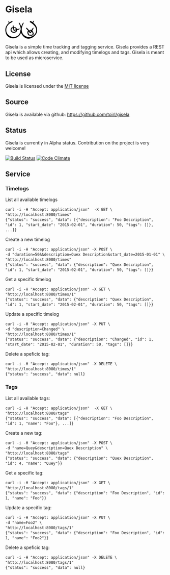 # Gisela
<img src="https://github.com/toirl/gisela/blob/master/gisela.png" width="100" border="0">

Gisela is a simple time tracking and tagging service. Gisela provides a REST api which allows creating, and modifying timelogs and tags.
Gisela is meant to be used as microservice.

## License
Gisela is licensed under the [MIT license](https://github.com/toirl/gisela/blob/master/LICENSE)

## Source
Gisela is available via github: https://github.com/toirl/gisela

## Status
Gisela is currently in Alpha status. Contribution on the project is very welcome!

[![Build Status](https://travis-ci.org/toirl/gisela.svg?branch=master)](https://travis-ci.org/toirl/gisela)
[![Code Climate](https://codeclimate.com/github/toirl/gisela/badges/gpa.svg)](https://codeclimate.com/github/toirl/gisela)

## Service
### Timelogs
List all available timelogs

    curl -i -H "Accept: application/json"  -X GET \
    "http://localhost:8080/times"
    {"status": "success", "data": [{"description": "Foo Description", "id": 1, "start_date": "2015-02-01", "duration": 50, "tags": []}, ...]}

Create a new timelog

    curl -i -H "Accept: application/json" -X POST \
    -d "duration=50&&description=Quex Description&start_date=2015-01-01" \
    "http://localhost:8080/times"
    {"status": "success", "data": {"description": "Quex Description", "id": 1, "start_date": "2015-02-01", "duration": 50, "tags": []}}

Get a specific timelog

    curl -i -H "Accept: application/json" -X GET \
    "http://localhost:8080/times/1"
    {"status": "success", "data": {"description": "Quex Description", "id": 1, "start_date": "2015-02-01", "duration": 50, "tags": []}}

Update a specific timelog

    curl -i -H "Accept: application/json" -X PUT \
    -d "description=Changed" \
    "http://localhost:8080/times/1"
    {"status": "success", "data": {"description": "Changed", "id": 1, "start_date": "2015-02-01", "duration": 50, "tags": []}}


Delete a speficic tag:

    curl -i -H "Accept: application/json" -X DELETE \
    "http://localhost:8080/times/1"
    {"status": "success", "data": null}

### Tags
List all available tags:

    curl -i -H "Accept: application/json"  -X GET \
    "http://localhost:8080/tags"
    {"status": "success", "data": [{"description": "Foo Description", "id": 1, "name": "Foo"}, ...]}

Create a new tag:

    curl -i -H "Accept: application/json" -X POST \
    -d "name=Quey&description=Quex Description" \
    "http://localhost:8080/tags"
    {"status": "success", "data": {"description": "Quex Description", "id": 4, "name": "Quey"}}

Get a specific tag:

    curl -i -H "Accept: application/json" -X GET \
    "http://localhost:8080/tags/1"
    {"status": "success", "data": {"description": "Foo Description", "id": 1, "name": "Foo"}}

Update a specific tag:

    curl -i -H "Accept: application/json" -X PUT \
    -d "name=Foo2" \
    "http://localhost:8080/tags/1"
    {"status": "success", "data": {"description": "Foo Description", "id": 1, "name": "Foo2"}}


Delete a speficic tag:

    curl -i -H "Accept: application/json" -X DELETE \
    "http://localhost:8080/tags/1"
    {"status": "success", "data": null}

